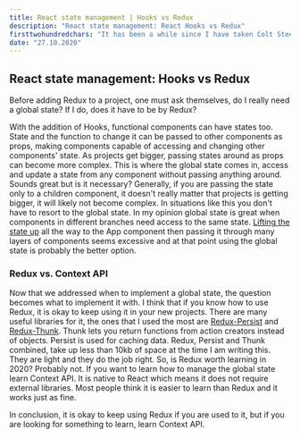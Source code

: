 ```yaml
---
title: React state management | Hooks vs Redux
description: "React state management: React Hooks vs Redux"
firsttwohundredchars: "It has been a while since I have taken Colt Steele's The Web Development Bootcamp on Udemy. It was the first web development course I took and at the time I did not know HTML, CSS or anything about ba..."
date: "27.10.2020"
---
```


## React state management: Hooks vs Redux

Before adding Redux to a project, one must ask themselves, do I really need a global state? If I do, does it have to be by Redux?

With the addition of Hooks, functional components can have states too. State and the function to change it can be passed to other components as props, making components capable of accessing and changing other components' state. As projects get bigger, passing states around as props can become more complex. This is where the global state comes in, access and update a state from any component without passing anything around. Sounds great but is it necessary? Generally, if you are passing the state only to a children component, it doesn't really matter that projects is getting bigger, it will likely not become complex. In situations like this you don't have to resort to the global state. In my opinion global state is great when components in different branches need access to the same state. <a href="https://reactjs.org/docs/lifting-state-up.html" target="_blank">Lifting the state up</a> all the way to the App component then passing it through many layers of components seems excessive and at that point using the global state is probably the better option.

### Redux vs. Context API

Now that we addressed when to implement a global state, the question becomes what to implement it with. I think that if you know how to use Redux, it is okay to keep using it in your new projects. There are many useful libraries for it, the ones that I used the most are <a href="https://github.com/rt2zz/redux-persist" target="_blank">Redux-Persist</a> and <a href="https://github.com/reduxjs/redux-thunk" target="_blank">Redux-Thunk</a>. Thunk lets you return functions from action creators instead of objects. Persist is used for caching data. Redux, Persist and Thunk combined, take up less than 10kb of space at the time I am writing this. They are light and they do the job right. So, is Redux worth learning in 2020? Probably not. If you want to learn how to manage the global state learn Context API. It is native to React which means it does not require external libraries. Most people think it is easier to learn than Redux and it works just as fine.

In conclusion, it is okay to keep using Redux if you are used to it, but if you are looking for something to learn, learn Context API.